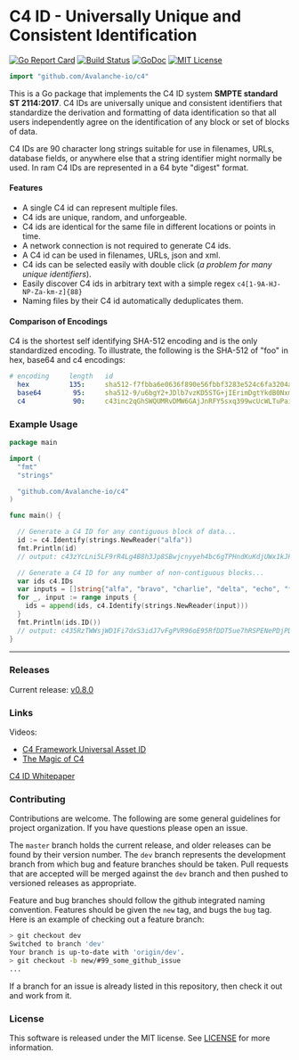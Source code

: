 
# C4 ID - Universally Unique and Consistent Identification


[![Go Report Card](https://goreportcard.com/badge/github.com/Avalanche-io/c4)](https://goreportcard.com/report/github.com/Avalanche-io/c4)
[![Build Status](https://travis-ci.org/Avalanche-io/c4.svg?branch=master)](https://travis-ci.org/Avalanche-io/c4)
[![GoDoc](https://godoc.org/github.com/Avalanche-io/c4?status.svg)](https://godoc.org/github.com/avalanche-io/c4)
[![MIT License](https://img.shields.io/badge/license-MIT-blue.svg)](./LICENSE)

```go
import "github.com/Avalanche-io/c4"
```

This is a Go package that implements the C4 ID system **SMPTE standard ST 2114:2017**. C4 IDs are universally unique and consistent identifiers that standardize the derivation and formatting of data identification so that all users independently agree on the identification of any block or set of blocks of data.

C4 IDs are 90 character long strings suitable for use in filenames, URLs, database fields, or anywhere else that a string identifier might normally be used. In ram C4 IDs are represented in a 64 byte "digest" format.

#### Features

- A single C4 id can represent multiple files.
- C4 ids are unique, random, and unforgeable.
- C4 ids are identical for the same file in different locations or points in time.
- A network connection is not required to generate C4 ids.
- A C4 id can be used in filenames, URLs, json and xml.
- C4 ids can be selected easily with double click (_a problem for many unique identifiers_).
- Easily discover C4 ids in arbitrary text with a simple regex `c4[1-9A-HJ-NP-Za-km-z]{88}`
- Naming files by their C4 id automatically deduplicates them.

#### Comparison of Encodings

C4 is the shortest self identifying SHA-512 encoding and is the only standardized encoding.
To illustrate, the following is the SHA-512 of "foo" in hex, base64 and c4 encodings:

```yaml
# encoding     length   id
  hex          135:     sha512-f7fbba6e0636f890e56fbbf3283e524c6fa3204ae298382d624741d0dc6638326e282c41be5e4254d8820772c5518a2c5a8c0c7f7eda19594a7eb539453e1ed7
  base64        95:     sha512-9/u6bgY2+JDlb7vzKD5STG+jIErimDgtYkdB0NxmODJuKCxBvl5CVNiCB3LFUYosWowMf37aGVlKfrU5RT4e1w==
  c4            90:     c43inc2qGhSWQUMRvDMW6GAjJnRFY5sxq399wcUcWLTuPai84A2QWTfYu1gAW8f5FmZFGeYpLsSPyrSUh9Ao3J68Cc
```

### Example Usage

```go
package main

import (
  "fmt"
  "strings"

  "github.com/Avalanche-io/c4"
)

func main() {

  // Generate a C4 ID for any contiguous block of data...
  id := c4.Identify(strings.NewReader("alfa"))
  fmt.Println(id)
  // output: c43zYcLni5LF9rR4Lg4B8h3Jp8SBwjcnyyeh4bc6gTPHndKuKdjUWx1kJPYhZxYt3zV6tQXpDs2shPsPYjgG81wZM1

  // Generate a C4 ID for any number of non-contiguous blocks...
  var ids c4.IDs
  var inputs = []string{"alfa", "bravo", "charlie", "delta", "echo", "foxtrot", "golf", "hotel", "india"}
  for _, input := range inputs {
    ids = append(ids, c4.Identify(strings.NewReader(input)))
  }
  fmt.Println(ids.ID())
  // output: c435RzTWWsjWD1Fi7dxS3idJ7vFgPVR96oE95RfDDT5ue7hRSPENePDjPDJdnV46g7emDzWK8LzJUjGESMG5qzuXqq
}
```

---

### Releases

Current release: [v0.8.0](https://github.com/Avalanche-io/c4/tree/v0.8.0)

### Links

Videos:
  - [C4 Framework Universal Asset ID](https://youtu.be/ZHQY0WYmGYU)
  - [The Magic of C4](https://youtu.be/vzh0JzKhY4o)

[C4 ID Whitepaper](http://www.cccc.io/c4id-whitepaper-u2.pdf)

### Contributing

Contributions are welcome. The following are some general guidelines for project organization. If you have questions please open an issue.

The `master` branch holds the current release, and older releases can be found by their version number. The `dev` branch represents the development branch from which bug and feature branches should be taken. Pull requests that are accepted will be merged against the `dev` branch and then pushed to versioned releases as appropriate.

Feature and bug branches should follow the github integrated naming convention.  Features should be given the `new` tag, and bugs the `bug` tag.  Here is an example of checking out a feature branch:

```bash
> git checkout dev
Switched to branch 'dev'
Your branch is up-to-date with 'origin/dev'.
> git checkout -b new/#99_some_github_issue
...
```

If a branch for an issue is already listed in this repository, then check it out and work from it.

### License
This software is released under the MIT license.  See [LICENSE](./LICENSE) for more information.
